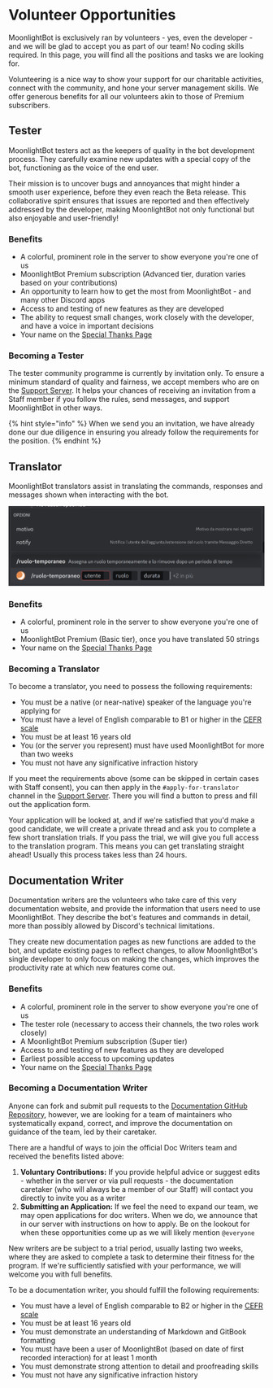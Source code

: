 # Volunteer Opportunities

MoonlightBot is exclusively ran by volunteers - yes, even the developer - and we will be glad to accept you as part of our team! No coding skills required. In this page, you will find all the positions and tasks we are looking for.

Volunteering is a nice way to show your support for our charitable activities, connect with the community, and hone your server management skills. We offer generous benefits for all our volunteers akin to those of Premium subscribers.

## Tester

MoonlightBot testers act as the keepers of quality in the bot development process. They carefully examine new updates with a special copy of the bot, functioning as the voice of the end user.

Their mission is to uncover bugs and annoyances that might hinder a smooth user experience, before they even reach the Beta release. This collaborative spirit ensures that issues are reported and then effectively addressed by the developer, making MoonlightBot not only functional but also enjoyable and user-friendly!

### Benefits

- A colorful, prominent role in the server to show everyone you're one of us
- MoonlightBot Premium subscription (Advanced tier, duration varies based on your contributions)
- An opportunity to learn how to get the most from MoonlightBot - and many other Discord apps
- Access to and testing of new features as they are developed
- The ability to request small changes, work closely with the developer, and have a voice in important decisions
- Your name on the [Special Thanks Page](./special-thanks.md#testers)

### Becoming a Tester

The tester community programme is currently by invitation only. To ensure a minimum standard of quality and fairness, we accept members who are on the [Support Server](https://discord.gg/hNQWVVC). It helps your chances of receiving an invitation from a Staff member if you follow the rules, send messages, and support MoonlightBot in other ways.

{% hint style="info" %} When we send you an invitation, we have already done our due diligence in ensuring you already follow the requirements for the position. {% endhint %}

## Translator

MoonlightBot translators assist in translating the commands, responses and messages shown when interacting with the bot.

![The /temprole command translated to Italian](<../.gitbook/assets/TemproleItalianTranslationExample.png>)

### Benefits

- A colorful, prominent role in the server to show everyone you're one of us
- MoonlightBot Premium (Basic tier), once you have translated 50 strings
- Your name on the [Special Thanks Page](./special-thanks.md#translators)

### Becoming a Translator

To become a translator, you need to possess the following requirements:

- You must be a native (or near-native) speaker of the language you're applying for
- You must have a level of English comparable to B1 or higher in the [CEFR scale](<https://rm.coe.int/CoERMPublicCommonSearchServices/DisplayDCTMContent?documentId=090000168045bb52>)
- You must be at least 16 years old
- You (or the server you represent) must have used MoonlightBot for more than two weeks
- You must not have any significative infraction history

If you meet the requirements above (some can be skipped in certain cases with Staff consent), you can then apply in the `#apply-for-translator` channel in the [Support Server](https://discord.gg/hNQWVVC). There you will find a button to press and fill out the application form.

Your application will be looked at, and if we're satisfied that you'd make a good candidate, we will create a private thread and ask you to complete a few short translation trials. If you pass the trial, we will give you full access to the translation program. This means you can get translating straight ahead! Usually this process takes less than 24 hours.

## Documentation Writer

Documentation writers are the volunteers who take care of this very documentation website, and provide the information that users need to use MoonlightBot. They describe the bot's features and commands in detail, more than possibly allowed by Discord's technical limitations.

They create new documentation pages as new functions are added to the bot, and update existing pages to reflect changes, to allow MoonlightBot's single developer to only focus on making the changes, which improves the productivity rate at which new features come out.

### Benefits

- A colorful, prominent role in the server to show everyone you're one of us
- The tester role (necessary to access their channels, the two roles work closely)
- A MoonlightBot Premium subscription (Super tier)
- Access to and testing of new features as they are developed
- Earliest possible access to upcoming updates
- Your name on the [Special Thanks Page](./special-thanks.md#documentation-writers)

### Becoming a Documentation Writer

Anyone can fork and submit pull requests to the [Documentation GitHub Repository](https://github.com/MoonlightCapital/MoonlightBot-docs/), however, we are looking for a team of maintainers who systematically expand, correct, and improve the documentation on guidance of the team, led by their caretaker.

There are a handful of ways to join the official Doc Writers team and received the benefits listed above:

1. **Voluntary Contributions:** If you provide helpful advice or suggest edits - whether in the server or via pull requests - the documentation caretaker (who will always be a member of our Staff) will contact you directly to invite you as a writer
2. **Submitting an Application:** If we feel the need to expand our team, we may open applications for doc writers. When we do, we announce that in our server with instructions on how to apply. Be on the lookout for when these opportunities come up as we will likely mention `@everyone`

New writers are be subject to a trial period, usually lasting two weeks, where they are asked to complete a task to determine their fitness for the program. If we're sufficiently satisfied with your performance, we will welcome you with full benefits.

To be a documentation writer, you should fulfill the following requirements:

- You must have a level of English comparable to B2 or higher in the [CEFR scale](<https://rm.coe.int/CoERMPublicCommonSearchServices/DisplayDCTMContent?documentId=090000168045bb52>)
- You must be at least 16 years old
- You must demonstrate an understanding of Markdown and GitBook formatting
- You must have been a user of MoonlightBot (based on date of first recorded interaction) for at least 1 month
- You must demonstrate strong attention to detail and proofreading skills
- You must not have any significative infraction history
